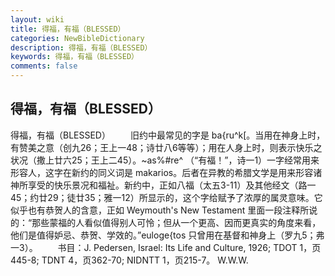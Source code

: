 ```yaml
---
layout: wiki
title: 得福，有福（BLESSED）
categories: NewBibleDictionary
description: 得福，有福（BLESSED）
keywords: 得福，有福（BLESSED）
comments: false
---
```


## 得福，有福（BLESSED）



得福，有福（BLESSED）
　　旧约中最常见的字是 ba{ru^k[。当用在神身上时，有赞美之意（创九26；王上一48；诗廿八6等等）；用在人身上时，则表示快乐之状况（撒上廿六25；王上二45）。~as%#re^ （“有福！”，诗一1）一字经常用来形容人，这字在新约的同义词是 makarios。后者在异教的希腊文学是用来形容诸神所享受的快乐景况和福祉。新约中，正如八福（太五3-11）及其他经文（路一45；约廿29；徒廿35；雅一12）所显示的，这个字给赋予了浓厚的属灵意味。它似乎也有恭贺人的含意，正如 Weymouth's New Testament 里面一段注释所说的：“那些蒙福的人看似值得别人可怜；但从一个更高、因而更真实的角度来看，他们是值得妒忌、恭贺、学效的。”euloge{tos 只曾用在基督和神身上（罗九5；弗一3）。
　　书目：J. Pedersen, Israel: Its Life and Culture, 1926; TDOT 1，页445-8; TDNT 4，页362-70; NIDNTT 1，页215-7。
W.W.W.



